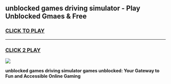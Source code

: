 
## unblocked games driving simulator - Play Unblocked Gmaes & Free
<h3>
<a href="https://premium.freeplayer.one?title=unblocked_games_driving_simulator&ref=19F">CLICK TO PLAY</a></h3>
<hr>

<h3>
<a href="https://premium.freeplayer.one?title=unblocked_games_driving_simulator&ref=19F">CLICK 2 PLAY</a>
  
</h3>

<a href="https://premium.freeplayer.one?title=unblocked_games_driving_simulator&ref=19F/"><img src="https://clearcache.store/games.png"></a>


**unblocked games driving simulator games unblocked: Your Gateway to Fun and Accessible Online Gaming**
